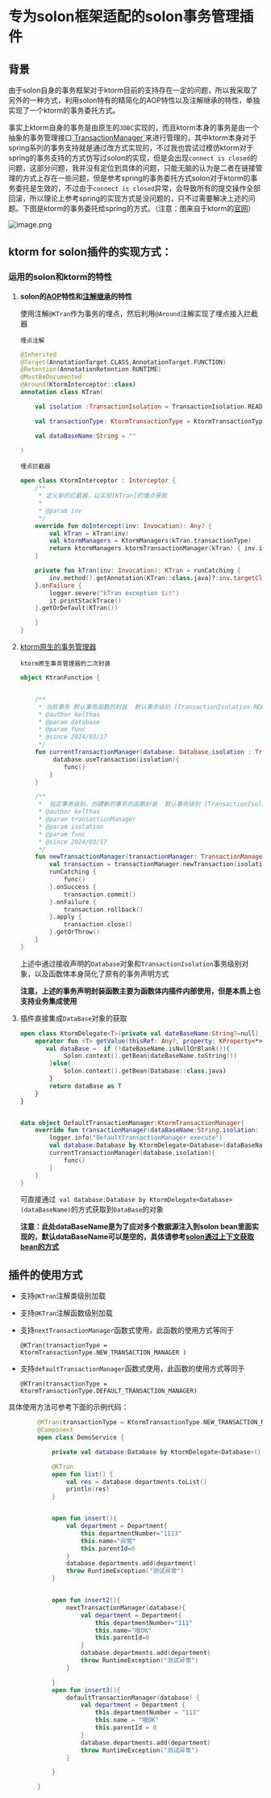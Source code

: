 # &#x20;专为solon框架适配的solon事务管理插件

## 背景

由于solon自身的事务框架对于ktorm目前的支持存在一定的问题，所以我采取了另外的一种方式，利用solon特有的精简化的AOP特性以及注解继承的特性，单独实现了一个ktorm的事务委托方式。

事实上ktorm自身的事务是由原生的`JDBC`实现的，而且ktorm本身的事务是由一个抽象的事务管理接口[\`TransactionManager\`](https://github.com/kotlin-orm/ktorm/blob/master/ktorm-core/src/main/kotlin/org/ktorm/database/TransactionManager.kt)来进行管理的，其中ktorm本身对于spring系列的事务支持就是通过改方式实现的，不过我也尝试过模仿ktorm对于spring的事务支持的方式仿写过solon的实现，但是会出现`connect is closed`的问题，这部分问题，我并没有定位到具体的问题，只能无脑的认为是二者在链接管理的方式上存在一些问题，但是参考spring的事务委托方式solon对于ktorm的事务委托是生效的，不过由于`connect is closed`异常，会导致所有的提交操作全部回滚，所以理论上参考spring的实现方式是没问题的，只不过需要解决上述的问题。下图是ktorm的事务委托给spring的方式。（注意：图来自于ktorm的[官网](https://www.ktorm.org/zh-cn/spring-support.html#%E4%BA%8B%E5%8A%A1%E4%BB%A3%E7%90%86)）

![image.png](http://cloud.d2rabbit.com/%E5%BE%AE%E4%BF%A1%E5%9B%BE%E7%89%87_20240406145840.png)

## &#x20;ktorm for solon插件的实现方式：

### 运用的solon和ktorm的特性

1.  **solon的[AOP](https://solon.noear.org/article/35)特性和[注解继承](https://solon.noear.org/article/619)的特性**

    使用注解`@KTran`作为事务的埋点，然后利用`@Around`注解实现了埋点接入拦截器

    `埋点注解`

    ```kotlin
    @Inherited
    @Target(AnnotationTarget.CLASS,AnnotationTarget.FUNCTION)
    @Retention(AnnotationRetention.RUNTIME)
    @MustBeDocumented
    @Around(KtormInterceptor::class)
    annotation class KTran(

        val isolation :TransactionIsolation = TransactionIsolation.READ_COMMITTED,

        val transactionType: KtormTransactionType = KtormTransactionType.DEFAULT_TRANSACTION_MANAGER,

        val dataBaseName:String = ""

    )
    ```

    `埋点拦截器`

    ```kotlin
    open class KtormInterceptor : Interceptor {
        /**
         * 定义新的拦截器，以实现[KTran]的埋点获取
         *
         * @param inv
         */
        override fun doIntercept(inv: Invocation): Any? {
            val kTran = kTran(inv)
            val ktormManagers = KtormManagers(kTran.transactionType)
            return ktormManagers.ktormTransactionManager(kTran) { inv.invoke() }
        }

        private fun kTran(inv: Invocation): KTran = runCatching {
            inv.method().getAnnotation(KTran::class.java)?:inv.targetClz.getAnnotation(KTran::class.java)
        }.onFailure {
            logger.severe("kTran exception $it")
            it.printStackTrace()
        }.getOrDefault(KTran())

        }
    }
    ```

2.  [ktorm原生的事务管理器](https://www.ktorm.org/zh-cn/transaction-management.html)

    `ktorm原生事务管理器的二次封装`

    ```kotlin
    object KtranFunction {


        /**
         * 当前事务 默认事务函数的封装  默认事务级别 [TransactionIsolation.READ_COMMITTED]
         * @author kelthas
         * @param database
         * @param func
         * @since 2024/03/17
         */
        fun currentTransactionManager(database: Database,isolation : TransactionIsolation? =null ,func:()->Unit){
             database.useTransaction(isolation){
                func()
            }
        }

        /**
         *  指定事务级别，创建新的事务的函数封装  默认事务级别 [TransactionIsolation.READ_COMMITTED]
         * @author kelthas
         * @param transactionManager
         * @param isolation
         * @param func
         * @since 2024/03/17
         */
        fun newTransactionManager(transactionManager: TransactionManager, isolation : TransactionIsolation? = TransactionIsolation.READ_COMMITTED, func:()->Unit)  {
            val transaction = transactionManager.newTransaction(isolation)
            runCatching {
                func()
            }.onSuccess {
                transaction.commit()
            }.onFailure {
                transaction.rollback()
            }.apply {
                transaction.close()
            }.getOrThrow()
        }
    }
    ```

    上述中通过接收声明的`Database`对象和`TransactionIsolation`事务级别对象，以及函数体本身简化了原有的事务声明方式

    **注意，上述的事务声明封装函数主要为函数体内插件内部使用，但是本质上也支持业务集成使用**

3.  插件直接集成`DataBase`对象的获取

    ```kotlin
    open class KtormDelegate<T>(private val dateBaseName:String?=null) {
        operator fun <T> getValue(thisRef: Any?, property: KProperty<*>): T {
           val dataBase =  if (!dateBaseName.isNullOrBlank()){
                Solon.context().getBean(dateBaseName.toString())
            }else{
                Solon.context().getBean(Database::class.java)
            }
            return dataBase as T
        }
    }


    data object DefaultTransactionManager:KtormTransactionManager{
        override fun transactionManager(dataBaseName:String,isolation: TransactionIsolation?, func: () -> Unit) {
            logger.info("DefaultTransactionManager execute")
            val database:Database by KtormDelegate<Database>(dataBaseName)
            currentTransactionManager(database,isolation){
                func()
            }
        }
    }   
    ```

    可直接通过` val database:Database by KtormDelegate<Database>(dataBaseName)`的方式获取到`DataBase`的对象

    **注意：此处dataBaseName是为了应对多个数据源注入到solon bean里面实现的，默认dataBaseName可以是空的，具体请参考[solon通过上下文获取bean的方式](https://solon.noear.org/article/33)**

## 插件的使用方式

*   支持`@KTran`注解类级别加载
*   支持`@KTran`注解函数级别加载
*   支持`nextTransactionManager`函数式使用，此函数的使用方式等同于

    &#x20; `@KTran(transactionType = KtormTransactionType.NEW_TRANSACTION_MANAGER )`
*   支持`defaultTransactionManager`函数式使用，此函数的使用方式等同于

    `@KTran(transactionType = KtormTransactionType.DEFAULT_TRANSACTION_MANAGER)`

具体使用方法可参考下面的示例代码：

```kotlin
        @KTran(transactionType = KtormTransactionType.NEW_TRANSACTION_MANAGER )
        @Component
        open class DemoService {

            private val database:Database by KtormDelegate<Database>()

            @KTran
            open fun list() {
                val res = database.departments.toList()
                println(res)
            }


            open fun insert(){
                val department = Department{
                    this.departmentNumber="1113"
                    this.name="异常"
                    this.parentId=0
                }
                database.departments.add(department)
                throw RuntimeException("测试异常")
            }


            open fun insert2(){
                nextTransactionManager(database){
                    val department = Department{
                        this.departmentNumber="111"
                        this.name="哦OK"
                        this.parentId=0
                    }
                    database.departments.add(department)
                    throw RuntimeException("测试异常")
                }

            }
            open fun insert3(){
                defaultTransactionManager(database) {
                    val department = Department {
                        this.departmentNumber = "111"
                        this.name = "哦OK"
                        this.parentId = 0
                    }
                    database.departments.add(department)
                    throw RuntimeException("测试异常")
                }

            }

        }

```

